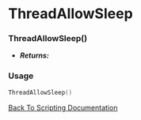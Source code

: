 # ThreadAllowSleep

### ThreadAllowSleep()
- ***Returns:*** 

### Usage

```Lua
ThreadAllowSleep()
```


[Back To Scripting Documentation](../README.md)
